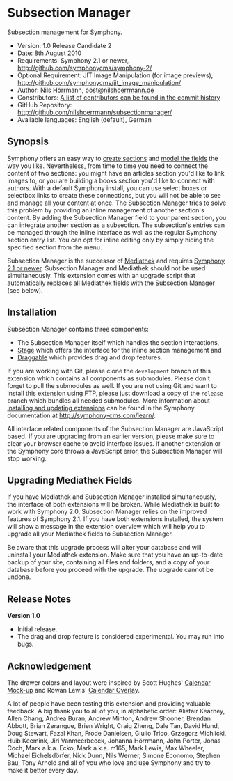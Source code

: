 # Subsection Manager

Subsection management for Symphony.  

- Version: 1.0 Release Candidate 2
- Date: 8th August 2010
- Requirements: Symphony 2.1 or newer, <http://github.com/symphonycms/symphony-2/>
- Optional Requirement: JIT Image Manipulation (for image previews), <http://github.com/symphonycms/jit_image_manipulation/>
- Author: Nils Hörrmann, post@nilshoerrmann.de
- Constributors: [A list of contributors can be found in the commit history](http://github.com/nilshoerrmann/subsectionmanager/commits/development/)
- GitHub Repository: <http://github.com/nilshoerrmann/subsectionmanager/>
- Available languages: English (default), German

## Synopsis

Symphony offers an easy way to [create sections](http://symphony-cms.com/learn/concepts/view/sections/) and [model the fields](http://symphony-cms.com/learn/concepts/view/fields/) the way you like. Nevertheless, from time to time you need to connect the content of two sections: you might have an articles section you'd like to link images to, or you are building a books section you'd like to connect with authors. With a default Symphony install, you can use select boxes or selectbox links to create these connections, but you will not be able to see and manage all your content at once. The Subsection Manager tries to solve this problem by providing an inline management of another section's content. By adding the Subsection Manager field to your parent section, you can integrate another section as a subsection. The subsection's entries can be managed  through the inline interface as well as the regular Symphony section entry list. You can opt for inline editing only by simply hiding the specified section from the menu. 

Subsection Manager is the successor of [Mediathek](http://github.com/nilshoerrmann/mediathek/) and requires [Symphony 2.1 or newer](http://github.com/symphonycms/symphony-2/). Subsection Manager and Mediathek should not be used simultaneously. This extension comes with an upgrade script that automatically replaces all Mediathek fields with the Subsection Manager (see below).

## Installation

Subsection Manager contains three components:

- The Subsection Manager itself which handles the section interactions,
- [Stage](http://github.com/nilshoerrmann/stage/) which offers the interface for the inline section management and
- [Draggable](http://github.com/nilshoerrmann/draggable/) which provides drag and drop features.

If you are working with Git, please clone the `development` branch of this extension which contains all components as submodules. Please don't forget to pull the submodules as well. If you are not using Git and want to install this extension using FTP, please just download a copy of the `release` branch which bundles all needed submodules. More information about [installing and updating extensions](http://symphony-cms.com/learn/tasks/view/install-an-extension/) can be found in the Symphony documentation at <http://symphony-cms.com/learn/>. 

All interface related components of the Subsection Manager are JavaScript based. If you are upgrading from an earlier version, please make sure to clear your browser cache to avoid interface issues. If another extension or the Symphony core throws a JavaScript error, the Subsection Manager will stop working. 

## Upgrading Mediathek Fields

If you have Mediathek and Subsection Manager installed simultaneously, the interface of both extensions will be broken. While Mediathek is built to work with Symphony 2.0, Subsection Manager relies on the improved features of Symphony 2.1. If you have both extensions installed, the system will show a message in the extension overview which will help you to upgrade all your Mediathek fields to Subsection Manager.

Be aware that this upgrade process will alter your database and will uninstall your Mediathek extension. Make sure that you have an up-to-date backup of your site, containing all files and folders, and a copy of your database before you proceed with the upgrade. The upgrade cannot be undone.

## Release Notes

**Version 1.0** 

- Initial release.
- The drag and drop feature is considered experimental. You may run into bugs.

## Acknowledgement

The drawer colors and layout were inspired by Scott Hughes' [Calendar Mock-up](http://symphony-cms.com/community/discussions/103/) and Rowan Lewis' [Calendar Overlay](http://github.com/rowan-lewis/calendaroverlay/).

A lot of people have been testing this extension and providing valuable feedback. A big thank you to all of you, in alphabetic order: Alistair Kearney, Allen Chang, Andrea Buran, Andrew Minton, Andrew Shooner, Brendan Abbott, Brian Zerangue, Brien Wright, Craig Zheng, Dale Tan, David Hund, Doug Stewart, Fazal Khan, Frode Danielsen, Giulio Trico, Grzegorz Michlicki, Huib Keemink, Jiri Vanmeerbeeck, Johanna Hörrmann, John Porter, Jonas Coch, Mark a.k.a. Ecko, Mark a.k.a. m165, Mark Lewis, Max Wheeler, Michael Eichelsdörfer, Nick Dunn, Nils Werner, Simone Economo, Stephen Bau, Tony Arnold and all of you who love and use Symphony and try to make it better every day.
